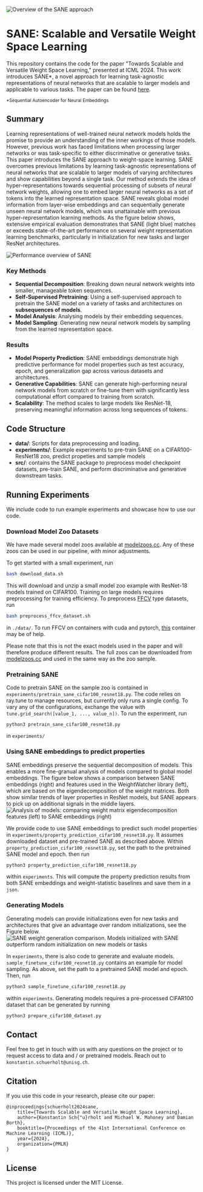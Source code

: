 ![Overview of the SANE approach](assets/approach_overview.png)

# SANE: Scalable and Versatile Weight Space Learning

This repository contains the code for the paper "Towards Scalable and Versatile Weight Space Learning," presented at ICML 2024. This work introduces SANE*, a novel approach for learning task-agnostic representations of neural networks that are scalable to larger models and applicable to various tasks. The paper can be found [here](http://arxiv.org/abs/2406.09997).

<sup>*Sequential Autoencoder for Neural Embeddings</sub>

## Summary
Learning representations of well-trained neural network models holds the promise to provide an understanding of the inner workings of those models. However, previous work has faced limitations when processing larger networks or was task-specific to either discriminative or generative tasks. This paper introduces the SANE approach to weight-space learning. SANE overcomes previous limitations by learning task-agnostic representations of neural networks that are scalable to larger models of varying architectures and show capabilities beyond a single task. Our method extends the idea of hyper-representations towards sequential processing of subsets of neural network weights, allowing one to embed larger neural networks as a set of tokens into the learned representation space. SANE reveals global model information from layer-wise embeddings and can sequentially generate unseen neural network models, which was unattainable with previous hyper-representation learning methods. As the figure below shows, extensive empirical evaluation demonstrates that SANE (light blue) matches or exceeds state-of-the-art performance on several weight representation learning benchmarks, particularly in initialization for new tasks and larger ResNet architectures. 

![Performance overview of SANE](assets/radar.png)

### Key Methods

- **Sequential Decomposition**: Breaking down neural network weights into smaller, manageable token sequences.
- **Self-Supervised Pretraining**: Using a self-supervised approach to pretrain the SANE model on a variety of tasks and architectures on **subsequences of models**.
- **Model Analysis**: Analysing models by their embedding sequences.
- **Model Sampling**: Generating new neural network models by sampling from the learned representation space.

### Results

- **Model Property Prediction**: SANE embeddings demonstrate high predictive performance for model properties such as test accuracy, epoch, and generalization gap across various datasets and architectures.
- **Generative Capabilities**: SANE can generate high-performing neural network models from scratch or fine-tune them with significantly less computational effort compared to training from scratch.
- **Scalability**: The method scales to large models like ResNet-18, preserving meaningful information across long sequences of tokens.

## Code Structure

- **data/**: Scripts for data preprocessing and loading.
- **experiments/**: Example experiments to pre-train SANE on a CIFAR100-ResNet18 zoo, predict propeties and sample models
- **src/**: contains the SANE package to preprocess model checkpoint datasets, pre-train SANE, and perform discriminative and generative downstream tasks.

## Running Experiments
We include code to run example experiments and showcase how to use our code. 

### Download Model Zoo Datasets
We have made several model zoos available at [modelzoos.cc](https://modelzoos.cc/). Any of these zoos can be used in our pipeline, with minor adjustments.  

To get started with a small experiment, run 
```bash
bash download_data.sh
```
This will download and unzip a small model zoo example with ResNet-18 models trained on CIFAR100. 
Training on large models requires preprocessing for training efficiency. To preprocess [FFCV](https://ffcv.io/) type datasets, run 
```bash
bash preprocess_ffcv_dataset.sh
```
in `./data/`. To run FFCV on containers with cuda and pytorch, [this](https://github.com/kschuerholt/pytorch_cuda_opencv_ffcv_docker) container may be of help.

Please note that this is not the exact models used in the paper and will therefore produce different results. The full zoos can be downloaded from [modelzoos.cc](https://modelzoos.cc/) and used in the same way as the zoo sample.  

### Pretraining SANE
Code to pretrain SANE on the sample zoo is contained in `experiments/pretrain_sane_cifar100_resnet18.py`. The code relies on ray.tune to manage resources, but currently only runs a single config. 
To vary any of the configurations, exchange the value with `tune.grid_search([value_1, ..., value_n])`. To run the experiment, run
```
python3 pretrain_sane_cifar100_resnet18.py
```
in `experiments/`

### Using SANE embeddings to predict properties
SANE embeddings preserve the sequential decomposition of models. This enables a more fine-granual analysis of models compared to global model embeddings. The figure below shows a comparison between SANE embeddings (right) and features used in the WeightWatcher library (left), which are based on the eigendecomposition of the weight matrices. Both show similar trends of layer properties in ResNet models, but SANE appears to pick up on additional signals in the middle layers.
![Analysis of models: comparing weight matrix eigendecomposition features (left) to SANE embeddings (right)](assets/analysis_layers.png)

We provide code to use SANE embeddings to predict such model properties in `experiments/property_prediction_cifar100_resnet18.py`. It assumes downloaded dataset and pre-trained SANE as described above. Within `property_prediction_cifar100_resnet18.py`, set the path to the pretrained SANE model and epoch. then run
```bash
python3 property_prediction_cifar100_resnet18.py
```
within `experiments`. This will compute the property prediction results from both SANE embeddings and weight-statistic baselines and save them in a `json`.

### Generating Models
Generating models can provide initializations even for new tasks and architectures that give an advantage over random initializations, see the Figure below.
![SANE weight generation comparison. Models initialized with SANE outperform random initialization on new models or tasks](assets/sample_models.png)

In `experiments`, there is also code to generate and evaluate models. `sample_finetune_cifar100_resnet18.py` contains an example for model sampling. As above, set the path to a pretrained SANE model and epoch. Then, run
```bash
python3 sample_finetune_cifar100_resnet18.py
```
within `experiments`. Generating models requires a pre-processed CIFAR100 dataset that can be generated by running
```bash
python3 prepare_cifar100_dataset.py
```

## Contact
Feel free to get in touch with us with any questions on the project or to request access to data and / or pretrained models. Reach out to `konstantin.schuerholt@unisg.ch`.

## Citation
If you use this code in your research, please cite our paper:
```
@inproceedings{schuerholt2024sane,
    title={Towards Scalable and Versatile Weight Space Learning},
    author={Konstantin Sch{"u}rholt and Michael W. Mahoney and Damian Borth},
    booktitle={Proceedings of the 41st International Conference on Machine Learning (ICML)},
    year={2024},
    organization={PMLR}
}
```

## License
This project is licensed under the MIT License.
